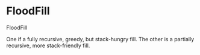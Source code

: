 # FloodFill
FloodFill


One if a fully recursive, greedy, but stack-hungry fill. The other is a partially recursive, more stack-friendly fill.
